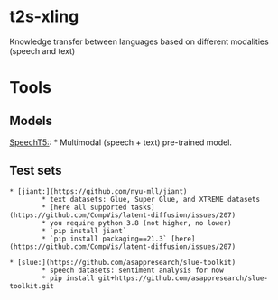 # t2s-xling
Knowledge transfer between languages based on different modalities (speech and text)


# Tools

## Models

[SpeechT5:](https://github.com/microsoft/SpeechT5):
    * Multimodal (speech + text) pre-trained model.

## Test sets

    * [jiant:](https://github.com/nyu-mll/jiant)
            * text datasets: Glue, Super Glue, and XTREME datasets
            * [here all supported tasks](https://github.com/CompVis/latent-diffusion/issues/207)
            * you require python 3.8 (not higher, no lower)
            * `pip install jiant`
            * `pip install packaging==21.3` [here](https://github.com/CompVis/latent-diffusion/issues/207)

    * [slue:](https://github.com/asappresearch/slue-toolkit)
            * speech datasets: sentiment analysis for now
            * pip install git+https://github.com/asappresearch/slue-toolkit.git


